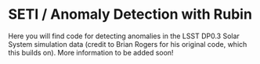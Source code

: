 # SETI / Anomaly Detection with Rubin

Here you will find code for detecting anomalies in the LSST DP0.3 Solar System simulation data (credit to Brian Rogers for his original code, which this builds on). More information to be added soon! 
